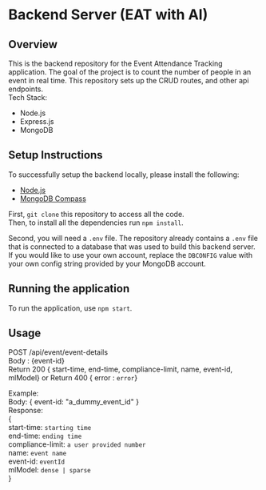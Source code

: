 # Backend Server (EAT with AI)

## Overview
This is the backend repository for the Event Attendance Tracking application. The goal of the project is to count the number of people in an event in real time. This repository sets up the CRUD routes, and other api endpoints.   
Tech Stack:
- Node.js
- Express.js
- MongoDB

## Setup Instructions
To successfully setup the backend locally, please install the following:   
- [Node.js](https://nodejs.org/en/download)
- [MongoDB Compass](https://www.mongodb.com/try/download/compass)

First, `git clone` this repository to access all the code.   
Then, to install all the dependencies run `npm install`.

Second, you will need a `.env` file. The repository already 
contains a `.env` file that is connected to a database that 
was used to build this backend server. If you would like to 
use your own account, replace the `DBCONFIG` value with your 
own config string provided by your MongoDB account. 

## Running the application
To run the application, use `npm start`.

## Usage
POST /api/event/event-details   
Body : {event-id}    
Return 200 { start-time, end-time, compliance-limit, name, event-id, mlModel}
or
Return 400 { error : `error`}

Example:    
Body: {
    event-id: "a_dummy_event_id"
}   
Response:    
{  
    start-time: `starting time`   
    end-time: `ending time`   
    compliance-limit: `a user provided number`     
    name: `event name`    
    event-id: `eventId`   
    mlModel: `dense | sparse`  
}